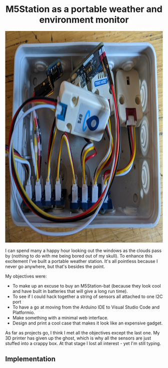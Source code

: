 <H1 align="center">M5Station as a portable weather and environment monitor</H1>
<p align="center">
<img width="800" height="677" src="/pictures/PXL_20221213_091805288.jpg">
 </p>

I can spend many a happy hour looking out the windows as the clouds pass by (nothing to do with me being bored out of my skull). To enhance this
excitement I've built a portable weather station. It's all pointless because I never go anywhere, but that's besides the point.

My objectives were:

+ To make up an excuse to buy an M5Station-bat (because they look cool and have built in batteries that will give a long run time).
+ To see if I could hack together a string of sensors all attached to one I2C port
+ To have a go at moving from the Arduino IDE to Visual Studio Code and Platformio. 
+ Make something with a minimal web interface.
+ Design and print a cool case that makes it look like an expensive gadget.

As far as projects go, I think I met all the objectives except the last one. My 3D printer has given up the ghost, which is why all the sensors 
are just stuffed into a crappy box. At that stage I lost all interest - yet I'm still typing.

## Implementation


